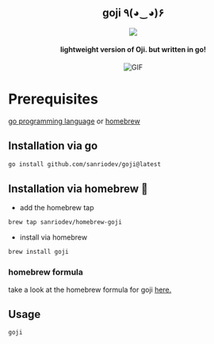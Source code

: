 <h2 align="center">goji ٩(◕‿◕)۶</h2>
<p align="center">
<img src="https://github.com/user-attachments/assets/cc2ca9b5-5f0d-4749-8671-4a7d7afa50c3">
</p>
<h4 align="center">lightweight version of Oji. but written in go!</h4>

<p align="center">
<img src="./assets/goji.gif" alt="GIF">
</p>

##

# Prerequisites

[go programming language](https://go.dev/dl/) or [homebrew](https://brew.sh)

## Installation via go

```bash
go install github.com/sanriodev/goji@latest
```

## Installation via homebrew 🍺

- add the homebrew tap
```bash
brew tap sanriodev/homebrew-goji
```

- install via homebrew

```bash
brew install goji
```

### homebrew formula

take a look at the homebrew formula for goji [here.](https://github.com/sanriodev/homebrew-goji)
## Usage

```bash
goji
```
